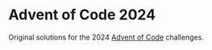 # Advent of Code 2024
Original solutions for the 2024 [Advent of Code](https://adventofcode.com/) challenges.
